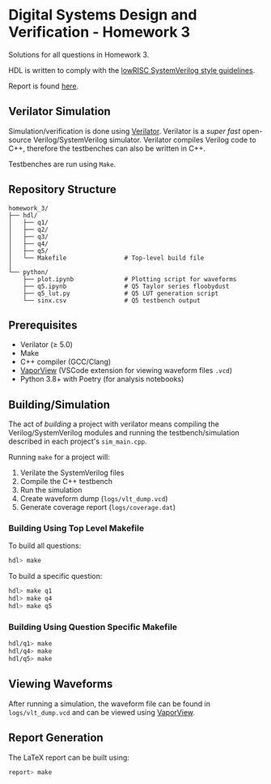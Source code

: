 # Digital Systems Design and Verification - Homework 3

Solutions for all questions in Homework 3.

HDL is written to comply with the [lowRISC SystemVerilog style guidelines](https://github.com/lowRISC/style-guides).

Report is found [here](https://github.com/kth-ees/il2234ht25-hw3-apedersen00/releases/download/v1.0/andreasp_hw3.pdf).

## Verilator Simulation

Simulation/verification is done using [Verilator](https://github.com/verilator/verilator). Verilator is a _super fast_ open-source Verilog/SystemVerilog simulator. Verilator compiles Verilog code to C++, therefore the testbenches can also be written in C++.

Testbenches are run using `Make`.

## Repository Structure

```
homework_3/
├── hdl/                        
│   ├── q1/                     
│   ├── q2/                     
│   ├── q3/                     
│   ├── q4/                     
│   ├── q5/
│   └── Makefile                # Top-level build file
│
└── python/                    
    ├── plot.ipynb              # Plotting script for waveforms
    ├── q5.ipynb                # Q5 Taylor series floobydust
    ├── q5_lut.py               # Q5 LUT generation script
    └── sinx.csv                # Q5 testbench output
```

## Prerequisites

- Verilator (≥ 5.0)
- Make
- C++ compiler (GCC/Clang)
- [VaporView](https://github.com/Lramseyer/vaporview) (VSCode extension for viewing waveform files `.vcd`)
- Python 3.8+ with Poetry (for analysis notebooks)

## Building/Simulation

The act of _building_ a project with verilator means compiling the Verilog/SystemVerilog modules and running the testbench/simulation described in each project's `sim_main.cpp`.

Running `make` for a project will:

1. Verilate the SystemVerilog files
2. Compile the C++ testbench
3. Run the simulation
4. Create waveform dump (`logs/vlt_dump.vcd`)
5. Generate coverage report (`logs/coverage.dat`)

### Building Using Top Level Makefile

To build all questions:

```bash
hdl> make
```

To build a specific question:

```bash
hdl> make q1
hdl> make q4
hdl> make q5
```

### Building Using Question Specific Makefile

```bash
hdl/q1> make
hdl/q4> make
hdl/q5> make
```

## Viewing Waveforms

After running a simulation, the waveform file can be found in `logs/vlt_dump.vcd` and can be viewed using [VaporView](https://github.com/Lramseyer/vaporview).

## Report Generation

The LaTeX report can be built using:

```bash
report> make
```
